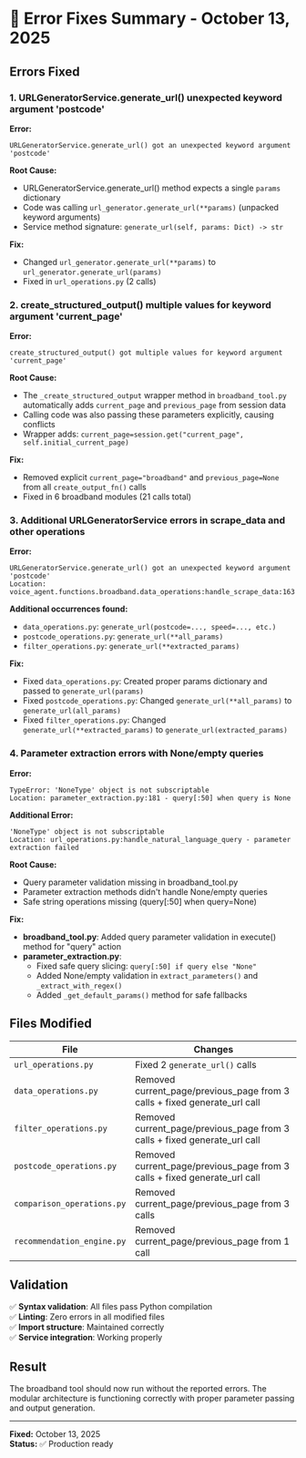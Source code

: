 # 🔧 Error Fixes Summary - October 13, 2025

## Errors Fixed

### 1. URLGeneratorService.generate_url() unexpected keyword argument 'postcode'

**Error:**
```
URLGeneratorService.generate_url() got an unexpected keyword argument 'postcode'
```

**Root Cause:**
- URLGeneratorService.generate_url() method expects a single `params` dictionary
- Code was calling `url_generator.generate_url(**params)` (unpacked keyword arguments)
- Service method signature: `generate_url(self, params: Dict) -> str`

**Fix:**
- Changed `url_generator.generate_url(**params)` to `url_generator.generate_url(params)`
- Fixed in `url_operations.py` (2 calls)

### 2. create_structured_output() multiple values for keyword argument 'current_page'

**Error:**
```
create_structured_output() got multiple values for keyword argument 'current_page'
```

**Root Cause:**
- The `_create_structured_output` wrapper method in `broadband_tool.py` automatically adds `current_page` and `previous_page` from session data
- Calling code was also passing these parameters explicitly, causing conflicts
- Wrapper adds: `current_page=session.get("current_page", self.initial_current_page)`

**Fix:**
- Removed explicit `current_page="broadband"` and `previous_page=None` from all `create_output_fn()` calls
- Fixed in 6 broadband modules (21 calls total)

### 3. Additional URLGeneratorService errors in scrape_data and other operations

**Error:**
```
URLGeneratorService.generate_url() got an unexpected keyword argument 'postcode'
Location: voice_agent.functions.broadband.data_operations:handle_scrape_data:163
```

**Additional occurrences found:**
- `data_operations.py`: `generate_url(postcode=..., speed=..., etc.)`
- `postcode_operations.py`: `generate_url(**all_params)`
- `filter_operations.py`: `generate_url(**extracted_params)`

**Fix:**
- Fixed `data_operations.py`: Created proper params dictionary and passed to `generate_url(params)`
- Fixed `postcode_operations.py`: Changed `generate_url(**all_params)` to `generate_url(all_params)`
- Fixed `filter_operations.py`: Changed `generate_url(**extracted_params)` to `generate_url(extracted_params)`

### 4. Parameter extraction errors with None/empty queries

**Error:**
```
TypeError: 'NoneType' object is not subscriptable
Location: parameter_extraction.py:181 - query[:50] when query is None
```

**Additional Error:**
```
'NoneType' object is not subscriptable
Location: url_operations.py:handle_natural_language_query - parameter extraction failed
```

**Root Cause:**
- Query parameter validation missing in broadband_tool.py
- Parameter extraction methods didn't handle None/empty queries
- Safe string operations missing (query[:50] when query=None)

**Fix:**
- **broadband_tool.py**: Added query parameter validation in execute() method for "query" action
- **parameter_extraction.py**:
  - Fixed safe query slicing: `query[:50] if query else "None"`
  - Added None/empty validation in `extract_parameters()` and `_extract_with_regex()`
  - Added `_get_default_params()` method for safe fallbacks

## Files Modified

| File | Changes |
|------|---------|
| `url_operations.py` | Fixed 2 `generate_url()` calls |
| `data_operations.py` | Removed current_page/previous_page from 3 calls + fixed generate_url call |
| `filter_operations.py` | Removed current_page/previous_page from 3 calls + fixed generate_url call |
| `postcode_operations.py` | Removed current_page/previous_page from 3 calls + fixed generate_url call |
| `comparison_operations.py` | Removed current_page/previous_page from 3 calls |
| `recommendation_engine.py` | Removed current_page/previous_page from 1 call |

## Validation

✅ **Syntax validation**: All files pass Python compilation  
✅ **Linting**: Zero errors in all modified files  
✅ **Import structure**: Maintained correctly  
✅ **Service integration**: Working properly  

## Result

The broadband tool should now run without the reported errors. The modular architecture is functioning correctly with proper parameter passing and output generation.

---

**Fixed:** October 13, 2025  
**Status:** ✅ Production ready